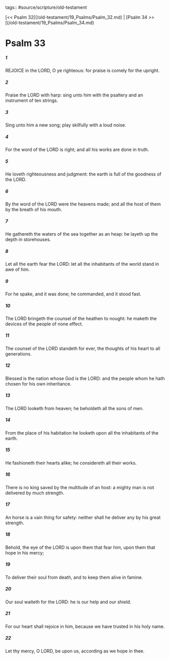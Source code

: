 tags:: #source/scripture/old-testament

[<< Psalm 32[(/old-testament/19_Psalms/Psalm_32.md) | [Psalm 34 >>[(/old-testament/19_Psalms/Psalm_34.md)

# Psalm 33

##### 1

REJOICE in the LORD, O ye righteous: for praise is comely for the upright.

##### 2

Praise the LORD with harp: sing unto him with the psaltery and an instrument of ten strings.

##### 3

Sing unto him a new song; play skilfully with a loud noise.

##### 4

For the word of the LORD is right; and all his works are done in truth.

##### 5

He loveth righteousness and judgment: the earth is full of the goodness of the LORD.

##### 6

By the word of the LORD were the heavens made; and all the host of them by the breath of his mouth.

##### 7

He gathereth the waters of the sea together as an heap: he layeth up the depth in storehouses.

##### 8

Let all the earth fear the LORD: let all the inhabitants of the world stand in awe of him.

##### 9

For he spake, and it was done; he commanded, and it stood fast.

##### 10

The LORD bringeth the counsel of the heathen to nought: he maketh the devices of the people of none effect.

##### 11

The counsel of the LORD standeth for ever, the thoughts of his heart to all generations.

##### 12

Blessed is the nation whose God is the LORD: and the people whom he hath chosen for his own inheritance.

##### 13

The LORD looketh from heaven; he beholdeth all the sons of men.

##### 14

From the place of his habitation he looketh upon all the inhabitants of the earth.

##### 15

He fashioneth their hearts alike; he considereth all their works.

##### 16

There is no king saved by the multitude of an host: a mighty man is not delivered by much strength.

##### 17

An horse is a vain thing for safety: neither shall he deliver any by his great strength.

##### 18

Behold, the eye of the LORD is upon them that fear him, upon them that hope in his mercy;

##### 19

To deliver their soul from death, and to keep them alive in famine.

##### 20

Our soul waiteth for the LORD: he is our help and our shield.

##### 21

For our heart shall rejoice in him, because we have trusted in his holy name.

##### 22

Let thy mercy, O LORD, be upon us, according as we hope in thee.
